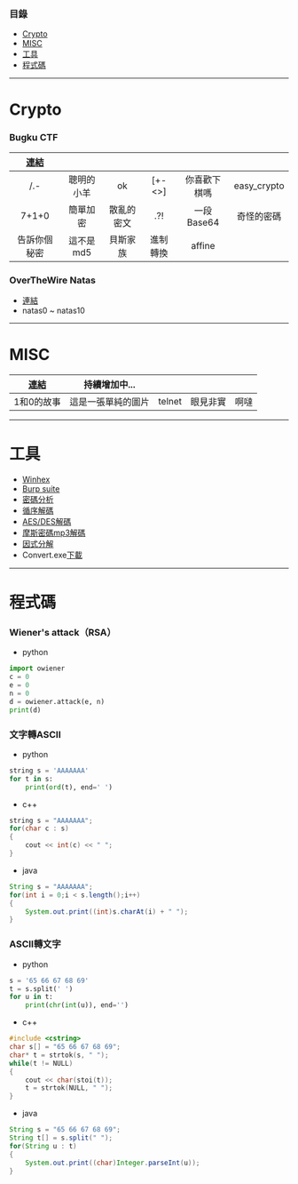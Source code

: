 ### 目錄
* [Crypto](#crypto)
* [MISC](#misc)
* [工具](#工具)
* [程式碼](#程式碼)
---
# Crypto
### Bugku CTF
|[連結](https://ctf.bugku.com/challenges/index/gid/1/tid/6.html)||||||
|:-:|:-:|:-:|:-:|:-:|:-:|
|/.-|聰明的小羊|ok|[+-<>]|你喜歡下棋嗎|easy_crypto|
|7+1+0|簡單加密|散亂的密文|.?!|一段Base64|奇怪的密碼|
|告訴你個秘密|這不是md5|貝斯家族|進制轉換|affine||
### OverTheWire Natas
* [連結](https://overthewire.org/wargames/natas/natas0.html)
* natas0 ~ natas10
---
# MISC
|[連結](https://ctf.bugku.com/challenges/index/gid/1/tid/4.html)|持續增加中...||||
|:-:|:-:|:-:|:-:|:-:|
|1和0的故事|這是一張單純的圖片|telnet|眼見非實|啊噠|
---
# 工具
* [Winhex](https://x-ways.net/winhex/)
* [Burp suite](https://portswigger.net/burp/releases/professional-community-2022-3-6?requestededition=community&requestedplatform=)
* [密碼分析](https://www.dcode.fr/cipher-identifier)
* [循序解碼](https://cryptii.com/)
* [AES/DES解碼](https://tool.oschina.net/encrypt)
* [摩斯密碼mp3解碼](https://morsecode.world/international/decoder/audio-decoder-adaptive.html)
* [因式分解](http://factordb.com/)
* Convert.exe[下載](http://down.99u2.com:8099/down/Converter.rar)
---
# 程式碼
### Wiener's attack（RSA）
* python
```python
import owiener
c = 0
e = 0
n = 0
d = owiener.attack(e, n)
print(d)
```
### 文字轉ASCII
* python
```python
string s = 'AAAAAAA'
for t in s:
    print(ord(t), end=' ')
```
* c++
```cpp
string s = "AAAAAAA";
for(char c : s)
{
    cout << int(c) << " ";
}
```
* java
```java
String s = "AAAAAAA";
for(int i = 0;i < s.length();i++)
{
    System.out.print((int)s.charAt(i) + " ");
}
```
### ASCII轉文字
* python
```python
s = '65 66 67 68 69'
t = s.split(' ')
for u in t:
    print(chr(int(u)), end='')
```
* c++
```cpp
#include <cstring>
char s[] = "65 66 67 68 69";
char* t = strtok(s, " ");
while(t != NULL)
{
    cout << char(stoi(t));
    t = strtok(NULL, " ");
}
```
* java
```java
String s = "65 66 67 68 69";
String t[] = s.split(" ");
for(String u : t)
{
    System.out.print((char)Integer.parseInt(u));
}
```
